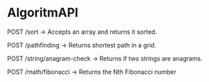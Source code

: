 # AlgoritmAPI

POST /sort → Accepts an array and returns it sorted.

POST /pathfinding → Returns shortest path in a grid.

POST /string/anagram-check → Returns if two strings are anagrams.

POST /math/fibonacci → Returns the Nth Fibonacci number